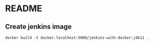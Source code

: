 # README

## Create jenkins image

```
docker build -t docker.localhost:5000/jenkins-with-docker:jdk11 .
```